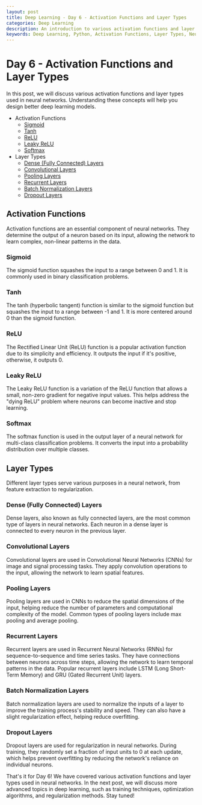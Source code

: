 ```yaml
---
layout: post
title: Deep Learning - Day 6 - Activation Functions and Layer Types
categories: Deep Learning
description: An introduction to various activation functions and layer types used in neural networks.
keywords: Deep Learning, Python, Activation Functions, Layer Types, Neural Network
---
```

# Day 6 - Activation Functions and Layer Types

In this post, we will discuss various activation functions and layer types used in neural networks. Understanding these concepts will help you design better deep learning models.

- Activation Functions
  - [Sigmoid](#sigmoid)
  - [Tanh](#tanh)
  - [ReLU](#relu)
  - [Leaky ReLU](#leaky-relu)
  - [Softmax](#softmax)
- Layer Types
  - [Dense (Fully Connected) Layers](#dense-fully-connected-layers)
  - [Convolutional Layers](#convolutional-layers)
  - [Pooling Layers](#pooling-layers)
  - [Recurrent Layers](#recurrent-layers)
  - [Batch Normalization Layers](#batch-normalization-layers)
  - [Dropout Layers](#dropout-layers)

## Activation Functions

Activation functions are an essential component of neural networks. They determine the output of a neuron based on its input, allowing the network to learn complex, non-linear patterns in the data.

### Sigmoid

The sigmoid function squashes the input to a range between 0 and 1. It is commonly used in binary classification problems.

### Tanh

The tanh (hyperbolic tangent) function is similar to the sigmoid function but squashes the input to a range between -1 and 1. It is more centered around 0 than the sigmoid function.

### ReLU

The Rectified Linear Unit (ReLU) function is a popular activation function due to its simplicity and efficiency. It outputs the input if it's positive, otherwise, it outputs 0.

### Leaky ReLU

The Leaky ReLU function is a variation of the ReLU function that allows a small, non-zero gradient for negative input values. This helps address the "dying ReLU" problem where neurons can become inactive and stop learning.

### Softmax

The softmax function is used in the output layer of a neural network for multi-class classification problems. It converts the input into a probability distribution over multiple classes.

## Layer Types

Different layer types serve various purposes in a neural network, from feature extraction to regularization.

### Dense (Fully Connected) Layers

Dense layers, also known as fully connected layers, are the most common type of layers in neural networks. Each neuron in a dense layer is connected to every neuron in the previous layer.

### Convolutional Layers

Convolutional layers are used in Convolutional Neural Networks (CNNs) for image and signal processing tasks. They apply convolution operations to the input, allowing the network to learn spatial features.

### Pooling Layers

Pooling layers are used in CNNs to reduce the spatial dimensions of the input, helping reduce the number of parameters and computational complexity of the model. Common types of pooling layers include max pooling and average pooling.

### Recurrent Layers

Recurrent layers are used in Recurrent Neural Networks (RNNs) for sequence-to-sequence and time series tasks. They have connections between neurons across time steps, allowing the network to learn temporal patterns in the data. Popular recurrent layers include LSTM (Long Short-Term Memory) and GRU (Gated Recurrent Unit) layers.

### Batch Normalization Layers

Batch normalization layers are used to normalize the inputs of a layer to improve the training process's stability and speed. They can also have a slight regularization effect, helping reduce overfitting.

### Dropout Layers

Dropout layers are used for regularization in neural networks. During training, they randomly set a fraction of input units to 0 at each update, which helps prevent overfitting by reducing the network's reliance on individual neurons.

That's it for Day 6! We have covered various activation functions and layer types used in neural networks. In the next post, we will discuss more advanced topics in deep learning, such as training techniques, optimization algorithms, and regularization methods. Stay tuned!
